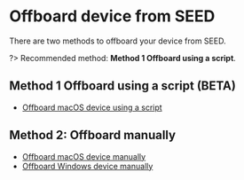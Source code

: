 # Offboard device from SEED

There are two methods to offboard your device from SEED.

?> Recommended method: **Method 1 Offboard using a script**. 

## Method 1 Offboard using a script (BETA)

- [Offboard macOS device using a script](offboard-device/mac-os-using-script)


## Method 2: Offboard manually

- [Offboard macOS device manually](offboard-device/mac-os)
- [Offboard Windows device manually](offboard-device/windows)

